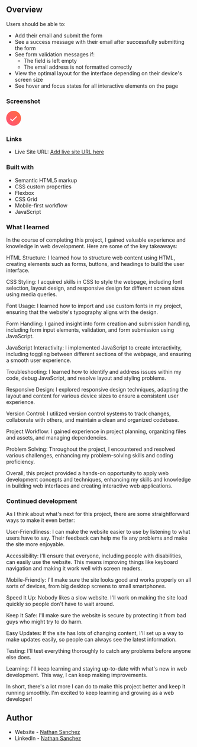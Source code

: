 ## Overview
Users should be able to:

- Add their email and submit the form
- See a success message with their email after successfully submitting the form
- See form validation messages if:
  - The field is left empty
  - The email address is not formatted correctly
- View the optimal layout for the interface depending on their device's screen size
- See hover and focus states for all interactive elements on the page

### Screenshot

![](/assets/images/icon-success.svg)
### Links
- Live Site URL: [Add live site URL here](https://your-live-site-url.com)

### Built with

- Semantic HTML5 markup
- CSS custom properties
- Flexbox
- CSS Grid
- Mobile-first workflow
- JavaScript

### What I learned
In the course of completing this project, I gained valuable experience and knowledge in web development. Here are some of the key takeaways:

HTML Structure: I learned how to structure web content using HTML, creating elements such as forms, buttons, and headings to build the user interface.

CSS Styling: I acquired skills in CSS to style the webpage, including font selection, layout design, and responsive design for different screen sizes using media queries.

Font Usage: I learned how to import and use custom fonts in my project, ensuring that the website's typography aligns with the design.

Form Handling: I gained insight into form creation and submission handling, including form input elements, validation, and form submission using JavaScript.

JavaScript Interactivity: I implemented JavaScript to create interactivity, including toggling between different sections of the webpage, and ensuring a smooth user experience.

Troubleshooting: I learned how to identify and address issues within my code, debug JavaScript, and resolve layout and styling problems.

Responsive Design: I explored responsive design techniques, adapting the layout and content for various device sizes to ensure a consistent user experience.

Version Control: I utilized version control systems to track changes, collaborate with others, and maintain a clean and organized codebase.

Project Workflow: I gained experience in project planning, organizing files and assets, and managing dependencies.

Problem Solving: Throughout the project, I encountered and resolved various challenges, enhancing my problem-solving skills and coding proficiency.

Overall, this project provided a hands-on opportunity to apply web development concepts and techniques, enhancing my skills and knowledge in building web interfaces and creating interactive web applications.

### Continued development
As I think about what's next for this project, there are some straightforward ways to make it even better:

User-Friendliness: I can make the website easier to use by listening to what users have to say. Their feedback can help me fix any problems and make the site more enjoyable.

Accessibility: I'll ensure that everyone, including people with disabilities, can easily use the website. This means improving things like keyboard navigation and making it work well with screen readers.

Mobile-Friendly: I'll make sure the site looks good and works properly on all sorts of devices, from big desktop screens to small smartphones.

Speed It Up: Nobody likes a slow website. I'll work on making the site load quickly so people don't have to wait around.

Keep It Safe: I'll make sure the website is secure by protecting it from bad guys who might try to do harm.

Easy Updates: If the site has lots of changing content, I'll set up a way to make updates easily, so people can always see the latest information.

Testing: I'll test everything thoroughly to catch any problems before anyone else does.

Learning: I'll keep learning and staying up-to-date with what's new in web development. This way, I can keep making improvements.

In short, there's a lot more I can do to make this project better and keep it running smoothly. I'm excited to keep learning and growing as a web developer!

## Author
- Website - [Nathan Sanchez](http://www.nathanswe.com)
- LinkedIn - [Nathan Sanchez](https://linkedin.com/in/nathansanchez239/)
